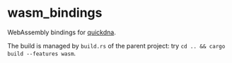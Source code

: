 # wasm_bindings

WebAssembly bindings for [quickdna](https://github.com/SecureDNA/quickdna).

The build is managed by `build.rs` of the parent project: try `cd .. && cargo build --features wasm`.
